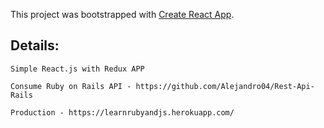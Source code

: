 This project was bootstrapped with [Create React App](https://github.com/facebook/create-react-app).

## Details:
```
Simple React.js with Redux APP
```
```
Consume Ruby on Rails API - https://github.com/Alejandro04/Rest-Api-Rails
```

```
Production - https://learnrubyandjs.herokuapp.com/
```

